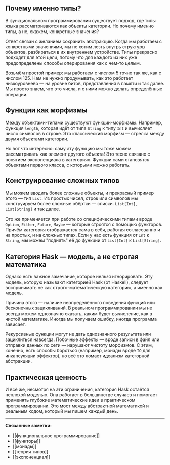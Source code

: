 ## Почему именно типы?

В функциональном программировании существует подход, где типы языка рассматриваются как объекты категории. Но почему именно типы, а не, скажем, конкретные значения?

Ответ связан с желанием сохранить абстракцию. Когда мы работаем с конкретными значениями, мы не хотим лезть внутрь структуры объектов, разбираться в их внутреннем устройстве. Типы прекрасно подходят для этой цели, потому что для каждого из них уже предопределены способы оперирования как с чем-то целым.

Возьмём простой пример: мы работаем с числом 5 точно так же, как с числом 125. Нам не нужно продумывать, как это работает низкоуровнево — на уровне битов, представления в памяти и так далее. Мы просто знаем, что это числа, и с ними можно делать определённые операции.

## Функции как морфизмы

Между объектами-типами существуют функции-морфизмы. Например, функция `length`, которая идёт от типа `String` к типу `Int` и вычисляет число символов в строке. Это классический морфизм — стрелка между двумя объектами категории.

Но вот что интересно: саму эту функцию мы тоже можем рассматривать как элемент другого объекта! Это тесно связано с понятием экспоненциала в категориях. Функции сами становятся объектами первого класса, с которыми можно работать.

## Конструирование сложных типов

Мы можем вводить более сложные объекты, и прекрасный пример этого — тип `List`. Из простых чисел, строк или символов мы конструируем более сложные обёртки — списки. `List[Int]`, `List[String]` и так далее.

Это же применяется при работе со специфическими типами вроде `Option`, `Either`, `Future`, `Maybe` — которые строятся с помощью функторов. Причём категория отображается сама в себя, работая согласованно и на простых, и на сложных типах. Если у нас есть функция от `Int` к `String`, мы можем "поднять" её до функции от `List[Int]` к `List[String]`.

## Категория Hask — модель, а не строгая математика

Однако есть важное замечание, которое нельзя игнорировать. Эту модель, которую называют категорией Hask (от Haskell), следует воспринимать не как строго-математическую категорию, а именно как модель.

Причина этого — наличие неопределённого поведения функций или бесконечных зацикливаний. В реальном программировании мы не всегда можем однозначно сказать, каким будет вычисление, как в чистой математике. Иногда мы получаем ошибку, иногда программа зависает.

Рекурсивные функции могут не дать однозначного результата или зациклиться навсегда. Побочные эффекты — вроде записи в файл или отправки данных по сети — нарушают чистоту морфизмов. С этим, конечно, есть способы бороться (например, монады вроде `IO` для инкапсуляции эффектов), но всё это ломает идеализм категорной абстракции.

## Практическая ценность

И всё же, несмотря на эти ограничения, категория Hask остаётся неплохой моделью. Она работает в большинстве случаев и помогает применять глубокие математические идеи в практическом программировании. Это мост между абстрактной математикой и реальным кодом, который мы пишем каждый день.

---

**Связанные заметки:**

- [[функциональное программирование]]
- [[функторы]]
- [[монады]]
- [[теория типов]]
- [[экспоненциал]]